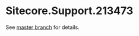 # Sitecore.Support.213473

See [master branch](https://github.com/sitecoresupport/Sitecore.Support.213473) for details.